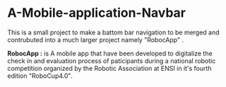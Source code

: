 # A-Mobile-application-Navbar

This is a small project to make a battom bar navigation to be merged and contrubuted into a much larger project namely "RobocApp" . 

**RobocApp :** is A mobile app that have been developed to digitalize the check in and evaluation process of paticipants during a national robotic competition organized by the Robotic Association at ENSI in it's fourth edition "RoboCup4.0". 
